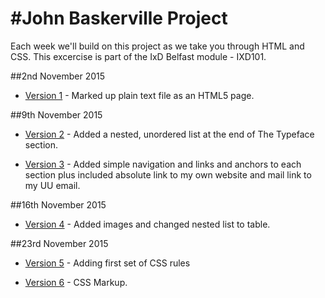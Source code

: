 

#John Baskerville Project
===========


Each week we'll build on this project as we take you through HTML and CSS. This excercise is part of the IxD Belfast module - IXD101.

##2nd November 2015

+ [Version 1](https://sarahjaneowens.github.io/john-baskerville/version-1.html) - Marked up plain text file as an HTML5 page.


##9th November 2015

+ [Version 2](https://sarahjaneowens.github.io/john-baskerville/version-2.html) - Added a nested, unordered list at the end of The Typeface section.

+ [Version 3](https://sarahjaneowens.github.io/john-baskerville/version-3.html) - Added simple navigation and links and anchors to each section plus included absolute link to my own website and mail link to my UU email.

##16th November 2015

+ [Version 4](https://sarahjaneowens.github.io/john-baskerville/version-4.html) - Added images and changed nested list to table.

##23rd November 2015

+ [Version 5](https://sarahjaneowens.github.io/john-baskerville/version-5.html) - Adding first set of CSS rules

+ [Version 6](https://sarahjaneowens.github.io/john-baskerville/version-5.html) - CSS Markup.